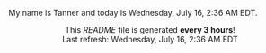 My name is Tanner and today is Wednesday, July 16, 2:36 AM EDT.

<p align="center">This <i>README</i> file is generated <b>every 3 hours</b>!</br>Last refresh: Wednesday, July 16, 2:36 AM EDT<br /></p>
